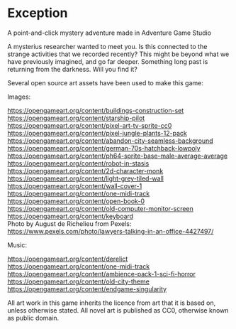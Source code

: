 # Exception
A point-and-click mystery adventure made in Adventure Game Studio

A mysterius researcher wanted to meet you. Is this connected to the strange activities that we recorded recently? This might be beyond what we have previously imagined, and go far deeper. Something long past is returning from the darkness. Will you find it? 

Several open source art assets have been used to make this game:

Images:

https://opengameart.org/content/buildings-construction-set  
https://opengameart.org/content/starship-pilot  
https://opengameart.org/content/pixel-art-tv-sprite-cc0  
https://opengameart.org/content/pixel-jungle-plants-12-pack  
https://opengameart.org/content/abandon-city-seamless-background  
https://opengameart.org/content/german-70s-hatchback-lowpoly  
https://opengameart.org/content/ph64-sprite-base-male-average-average  
https://opengameart.org/content/robot-in-stasis  
https://opengameart.org/content/2d-character-monk  
https://opengameart.org/content/light-grey-tiled-wall  
https://opengameart.org/content/wall-cover-1  
https://opengameart.org/content/one-midi-track  
https://opengameart.org/content/open-book-0  
https://opengameart.org/content/old-computer-monitor-screen  
https://opengameart.org/content/keyboard  
Photo by August de Richelieu from Pexels: https://www.pexels.com/photo/lawyers-talking-in-an-office-4427497/  

Music:

https://opengameart.org/content/derelict  
https://opengameart.org/content/one-midi-track  
https://opengameart.org/content/ambience-pack-1-sci-fi-horror  
https://opengameart.org/content/old-city-theme  
https://opengameart.org/content/endgame-singularity  

All art work in this game inherits the licence from art that it is based on, unless otherwise stated. All novel art is published as CC0, otherwise known as public domain.
